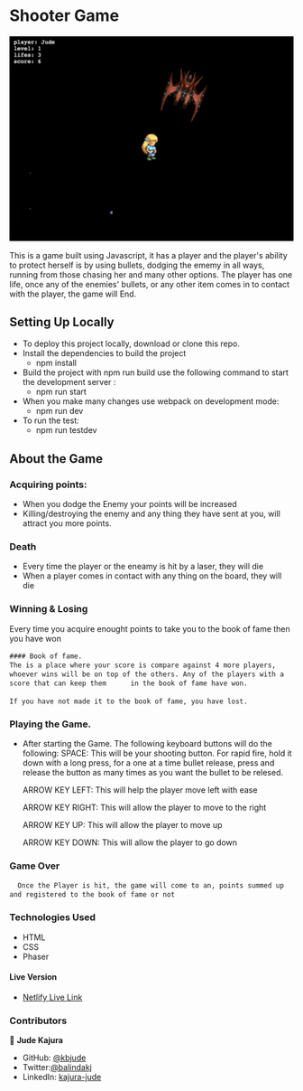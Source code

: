 # Shooter Game
![Screenshot](https://github.com/kbjude/thegame/blob/ft-shooter/src/assets/Screenshot%202020-12-12%20at%2018.43.18.png)

This is a game built using Javascript, it has a player and the player's ability to protect herself is by using bullets, dodging the ememy in all ways, running from those chasing her and many other options. The player has one life, once any of the enemies' bullets, or any other item comes in to contact with the player, the game will End. 

## Setting Up Locally
- To deploy this project locally, download or clone this repo.
- Install the dependencies to build the project
    * npm install
- Build the project with npm run build use the following command to start the development server :
    * npm run start
- When you make many changes use webpack on development mode:
    * npm run dev
- To run the test:
    * npm run testdev
    
## About the Game

### Acquiring points:
  - When you dodge the Enemy your points will be increased
  - Killing/destroying the enemy and any thing they have sent at you, will attract you more points.
  
### Death
  - Every time the player or the eneamy is hit by a laser, they will die
  - When a player comes in contact with any thing on the board, they will die
 
 ### Winning & Losing
  Every time you acquire enought points to take you to the book of fame then you have won
  
    #### Book of fame.
    The is a place where your score is compare against 4 more players, whoever wins will be on top of the others. Any of the players with a score that can keep them      in the book of fame have won.
    
    If you have not made it to the book of fame, you have lost.
    
 ### Playing the Game.
  - After starting the Game. The following keyboard buttons will do the following:
      SPACE: 
      This will be your shooting button. For rapid fire, hold it down with a long press, for a one at a time bullet release, press and release the button as many times as you want the bullet to be relesed.
      
      ARROW KEY LEFT:
      This will help the player move left with ease
      
      ARROW KEY RIGHT:
      This will allow the player to move to the right
      
      ARROW KEY UP:
      This will allow the player to move up
      
      ARROW KEY DOWN:
      This will allow the player to go down
      
 ### Game Over
      Once the Player is hit, the game will come to an, points summed up and registered to the book of fame or not

### Technologies Used

- HTML
- CSS
- Phaser

#### Live Version 
   - [ Netlify Live Link](https://shooter-game-jude.netlify.app)

### Contributors

👤 **Jude Kajura**

- GitHub: [@kbjude](https://github.com/kbjude)
- Twitter:[@balindakj](https://twitter.com/balindakj)
- LinkedIn: [kajura-jude](https://www.linkedin.com/feed/)
